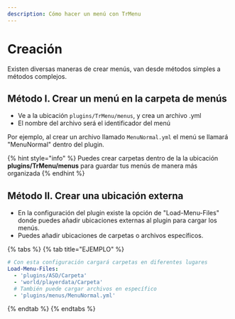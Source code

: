 ```yaml
---
description: Cómo hacer un menú con TrMenu
---
```


# Creación

Existen diversas maneras de crear menús, van desde métodos simples a métodos complejos.

## Método I. Crear un menú en la carpeta de menús

* Ve a la ubicación `plugins/TrMenu/menus`, y crea un archivo .yml
* El nombre del archivo será el identificador del menú

Por ejemplo, al crear un archivo llamado `MenuNormal.yml` el menú se llamará "MenuNormal" dentro del plugin.

{% hint style="info" %}
Puedes crear carpetas dentro de la la ubicación **plugins/TrMenu/menus** para guardar tus menús de manera más organizada
{% endhint %}

## Método II. Crear una ubicación externa

* En la configuración del plugin existe la opción de "Load-Menu-Files" donde puedes añadir ubicaciones externas al plugin para cargar los menús.
* Puedes añadir ubicaciones de carpetas o archivos específicos.

{% tabs %}
{% tab title="EJEMPLO" %}
```yaml
# Con esta configuración cargará carpetas en diferentes lugares
Load-Menu-Files:
  - 'plugins/ASD/Carpeta'
  - 'world/playerdata/Carpeta'
  # También puede cargar archivos en específico
  - 'plugins/menus/MenuNormal.yml'
```
{% endtab %}
{% endtabs %}

